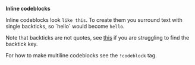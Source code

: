 **Inline codeblocks**

Inline codeblocks look `like this`. To create them you surround text with single backticks, so \`hello\` would become `hello`.

Note that backticks are not quotes, see [this](https://superuser.com/questions/254076/how-do-i-type-the-tick-and-backtick-characters-on-windows/254077#254077) if you are struggling to find the backtick key.

For how to make multiline codeblocks see the `!codeblock` tag.
